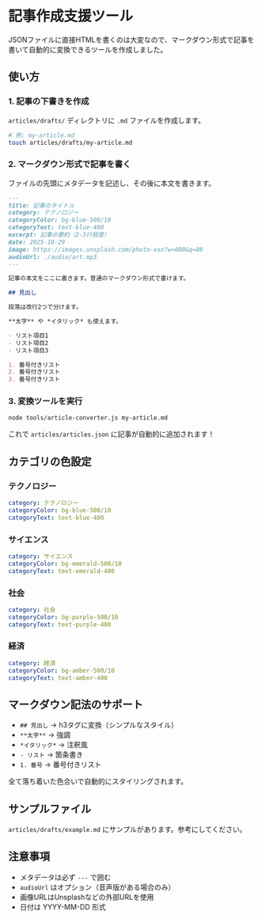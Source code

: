 # 記事作成支援ツール

JSONファイルに直接HTMLを書くのは大変なので、マークダウン形式で記事を書いて自動的に変換できるツールを作成しました。

## 使い方

### 1. 記事の下書きを作成

`articles/drafts/` ディレクトリに `.md` ファイルを作成します。

```bash
# 例: my-article.md
touch articles/drafts/my-article.md
```

### 2. マークダウン形式で記事を書く

ファイルの先頭にメタデータを記述し、その後に本文を書きます。

```markdown
---
title: 記事のタイトル
category: テクノロジー
categoryColor: bg-blue-500/10
categoryText: text-blue-400
excerpt: 記事の要約（2-3行程度）
date: 2025-10-29
image: https://images.unsplash.com/photo-xxx?w=800&q=80
audioUrl: ./audio/art.mp3
---

記事の本文をここに書きます。普通のマークダウン形式で書けます。

## 見出し

段落は改行2つで分けます。

**太字** や *イタリック* も使えます。

- リスト項目1
- リスト項目2
- リスト項目3

1. 番号付きリスト
2. 番号付きリスト
3. 番号付きリスト
```

### 3. 変換ツールを実行

```bash
node tools/article-converter.js my-article.md
```

これで `articles/articles.json` に記事が自動的に追加されます！

## カテゴリの色設定

### テクノロジー
```yaml
category: テクノロジー
categoryColor: bg-blue-500/10
categoryText: text-blue-400
```

### サイエンス
```yaml
category: サイエンス
categoryColor: bg-emerald-500/10
categoryText: text-emerald-400
```

### 社会
```yaml
category: 社会
categoryColor: bg-purple-500/10
categoryText: text-purple-400
```

### 経済
```yaml
category: 経済
categoryColor: bg-amber-500/10
categoryText: text-amber-400
```

## マークダウン記法のサポート

- `## 見出し` → h3タグに変換（シンプルなスタイル）
- `**太字**` → 強調
- `*イタリック*` → 注釈風
- `- リスト` → 箇条書き
- `1. 番号` → 番号付きリスト

全て落ち着いた色合いで自動的にスタイリングされます。

## サンプルファイル

`articles/drafts/example.md` にサンプルがあります。参考にしてください。

## 注意事項

- メタデータは必ず `---` で囲む
- `audioUrl` はオプション（音声版がある場合のみ）
- 画像URLはUnsplashなどの外部URLを使用
- 日付は YYYY-MM-DD 形式
